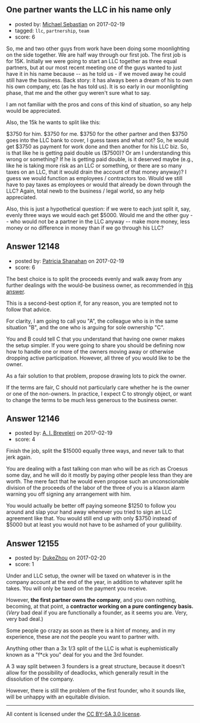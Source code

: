 ## One partner wants the LLC in his name only

- posted by: [Michael Sebastian](https://stackexchange.com/users/2585887/michael-sebastian) on 2017-02-19
- tagged: `llc`, `partnership`, `team`
- score: 6

<p>So, me and two other guys from work have been doing some moonlighting on the side together. We are half way through our first job. The first job is for 15K. Initially we were going to start an LLC together as three equal partners, but at our most recent meeting one of the guys wanted to just have it in his name because -- as he told us - if we moved away he could still have the business. Back story: it has always been a dream of his to own his own company, etc (as he has told us). It is so early in our moonlighting phase, that me and the other guy weren't sure what to say.</p>

<p>I am not familiar with the pros and cons of this kind of situation, so any help would be appreciated.</p>

<p>Also, the 15k he wants to split like this:</p>

<p>$3750 for him. $3750 for me. $3750 for the other partner and then $3750 goes into the LLC bank to cover, I guess taxes and what not? So, he would get $3750 as payment for work done and then another for his LLC biz. So, is that like he is getting paid double us ($7500)? Or am I understanding this wrong or something? If he is getting paid double, is it deserved maybe (e.g., like he is taking more risk as an LLC or something, or there are so many taxes on an LLC, that it would drain the account of that money anyway)? I guess we would function as employees / contractors too. Would we still have to pay taxes as employees or would that already be down through the LLC? Again, total newb to the business / legal world, so any help appreciated.</p>

<p>Also, this is just a hypothetical question: if we were to each just split it, say, evenly three ways we would each get $5000. Would me and the other guy -- who would not be a partner in the LLC anyway -- make more money, less money or no difference in money than if we go through his LLC?</p>



## Answer 12148

- posted by: [Patricia Shanahan](https://stackexchange.com/users/2009857/patricia-shanahan) on 2017-02-19
- score: 6

<p>The best choice is to split the proceeds evenly and walk away from any further dealings with the would-be business owner, as recommended in <a href="https://startups.stackexchange.com/a/12146/3588">this answer</a>.</p>

<p>This is a second-best option if, for any reason, you are tempted not to follow that advice.</p>

<p>For clarity, I am going to call you "A", the colleague who is in the same situation "B", and the one who is arguing for sole ownership "C".</p>

<p>You and B could tell C that you understand that having one owner makes the setup simpler. If you were going to share you should be defining now how to handle one or more of the owners moving away or otherwise dropping active participation. However, all three of you would like to be the owner.</p>

<p>As a fair solution to that problem, propose drawing lots to pick the owner. </p>

<p>If the terms are fair, C should not particularly care whether he is the owner or one of the non-owners. In practice, I expect C to strongly object, or want to change the terms to be much less generous to the business owner.</p>



## Answer 12146

- posted by: [A. I. Breveleri](https://stackexchange.com/users/2022263/a-i-breveleri) on 2017-02-19
- score: 4

<p>Finish the job, split the $15000 equally three ways, and never talk to that jerk again.</p>

<p>You are dealing with a fast talking con man who will be as rich as Croesus some day, and he will do it mostly by paying other people less than they are worth. The mere fact that he would even propose such an unconscionable division of the proceeds of the labor of the three of you is a klaxon alarm warning you off signing any arrangement with him.</p>

<p>You would actually be better off paying someone $1250 to follow you around and slap your hand away whenever you tried to sign an LLC agreement like that. You would still end up with only $3750 instead of $5000 but at least you would not have to be ashamed of your gullibility.</p>



## Answer 12155

- posted by: [DukeZhou](https://stackexchange.com/users/4146639/dukezhou) on 2017-02-20
- score: 1

<p>Under and LLC setup, the owner will be taxed on whatever is in the company account at the end of the year, in addition to whatever split he takes.  You will only be taxed on the payment you receive. </p>

<p>However, <strong>the first partner owns the company</strong>, and you own nothing, becoming, at that point, a <strong>contractor working on a pure contingency basis.</strong>  (<em>Very</em> bad deal if you are functionally a founder, as it seems you are.  Very, very bad deal.)  </p>

<p>Some people go crazy as soon as there is a hint of money, and in my experience, these are <em>not</em> the people you want to partner with.  </p>

<p>Anything other than a 3x 1/3 split of the LLC is what is euphemistically known as a "f*ck you" deal for you and the 3rd founder.</p>

<p>A 3 way split between 3 founders is a great structure, because it doesn't allow for the possibility of deadlocks, which generally result in the dissolution of the company.</p>

<p>However, there is still the problem of the first founder, who it sounds like, will be unhappy with an equitable division.</p>




---

All content is licensed under the [CC BY-SA 3.0 license](https://creativecommons.org/licenses/by-sa/3.0/).
